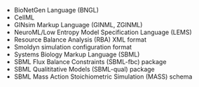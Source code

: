 - BioNetGen Language  (BNGL)
- CellML
- GINsim Markup Language (GINML, ZGINML)
- NeuroML/Low Entropy Model Specification Language (LEMS)
- Resource Balance Analysis (RBA) XML format
- Smoldyn simulation configuration format
- Systems Biology Markup Language (SBML)
- SBML Flux Balance Constraints (SBML-fbc) package
- SBML Qualititative Models (SBML-qual) package
- SBML Mass Action Stoichiometric Simulation (MASS) schema
